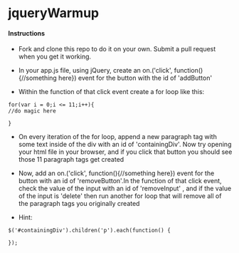 # jqueryWarmup
#### Instructions
* Fork and clone this repo to do it on your own. Submit a pull request when you get it working.

* In your app.js file, using jQuery, create an on.('click', function(){//something here}) event for the button with the id of 'addButton'

* Within the function of that click event create a for loop like this:
```
for(var i = 0;i <= 11;i++){
//do magic here

}
```
* On every iteration of the for loop, append a new paragraph tag with some text inside of the div with an id of 'containingDiv'. Now try opening your html file in your browser, and if you click that button you should see those 11 paragraph tags get created

* Now, add an on.('click', function(){//something here}) event for the button with an id of 'removeButton'.In the function of that click event, check the value of the input with an id of 'removeInput' , and if the value of the input is 'delete' then run another for loop that will remove all of the paragraph tags you originally created

* Hint:
```
$('#containingDiv').children('p').each(function() {

});

```
